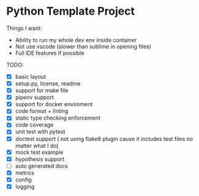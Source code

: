 # Python Template Project

Things I want:
- Ability to run my whole dev env inside container
- Not use vscode (slower than sublime in opening files)
- Full IDE features if possible


TODO:
- [x] basic layout
- [x] setup.py, license, readme
- [x] support for make file
- [x] pipenv support
- [x] support for docker enviroment
- [x] code format + linting
- [x] static type checking enforcement
- [x] code coverage
- [x] unit test with pytest
- [x] doctest support ( not using flake8 plugin cause it includes test files no matter what I do)
- [x] mock test example
- [x] hypothesis support
- [ ] auto generated docs
- [x] metrics
- [x] config
- [x] logging
